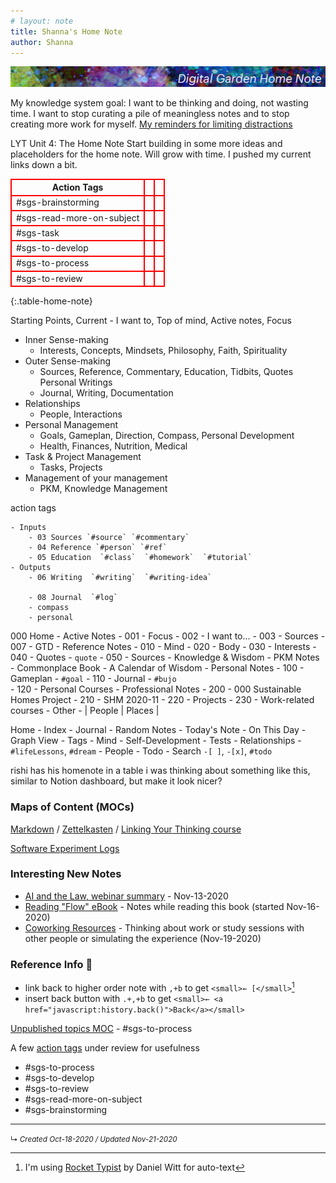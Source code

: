 ```yaml
---
# layout: note
title: Shanna's Home Note
author: Shanna
---
```

<style>
	.table-home-note table, th, td {
    border-collapse: collapse;
    border-spacing: 0;
    border:2px solid #ff0000;
	}
</style>


![](shanna-fyi/images/tumblr_static_1012x65-title.jpg)

My knowledge system goal: I want to be thinking and doing, not wasting time. I want to stop curating a pile of meaningless notes and to stop creating more work for myself. [My reminders for limiting distractions](zk-public/tips-for-focusing-on-thinking)
<br>


LYT Unit 4: The Home Note
Start building in some more ideas and placeholders for the home note. Will grow with time. I pushed my current links down a bit.






| Action Tags               |     |     |
| ------------------------- | --- | --- |
| #sgs-brainstorming        |     |     |
| #sgs-read-more-on-subject |     |     |
| #sgs-task                 |     |     |
| #sgs-to-develop           |     |     |
| #sgs-to-process           |     |     |
| #sgs-to-review            |     |     |
{:.table-home-note}




 Starting Points, Current
	- I want to, Top of mind, Active notes, Focus
- Inner Sense-making
	- Interests, Concepts, Mindsets, Philosophy, Faith, Spirituality
- Outer Sense-making
	- Sources, Reference, Commentary, Education, Tidbits, Quotes
 Personal Writings
	- Journal, Writing, Documentation
- Relationships
	- People, Interactions
- Personal Management
	- Goals, Gameplan, Direction, Compass, Personal Development
	- Health, Finances, Nutrition, Medical
- Task & Project Management
	- Tasks, Projects
- Management of your management
	- PKM, Knowledge Management

action tags


	- Inputs
		- 03 Sources `#source` `#commentary`
		- 04 Reference `#person` `#ref`
		- 05 Education  `#class`  `#homework`  `#tutorial`
	- Outputs
		- 06 Writing  `#writing`  `#writing-idea`

		- 08 Journal  `#log`
		- compass
		- personal


000 Home
	- Active Notes
		- 001 - Focus
		- 002 - I want to... 
		- 003 - Sources 
		- 007 - GTD
	- Reference Notes
		- 010 - Mind 
		- 020 - Body
		- 030 - Interests 
		- 040 - Quotes - `quote`
		- 050 - Sources
	- Knowledge & Wisdom
		- PKM Notes 
		- Commonplace Book
		- A Calendar of Wisdom
	- Personal Notes
		- 100 - Gameplan - `#goal`
		- 110 - Journal - `#bujo`  
		- 120 - Personal Courses
	- Professional Notes
		- 200 - 000 Sustainable Homes Project
		- 210 - SHM 2020-11
		- 220 - Projects
		- 230 - Work-related courses
	- Other
		- | People | Places |		
		

Home
	- Index
		- Journal
		- Random Notes
		- Today's Note
		- On This Day
		- Graph View
		- Tags
	- Mind
		- Self-Development
		- Tests
		- Relationships
		- `#lifeLessons`, `#dream`
	- People
	- Todo
		- Search `-[ ]`, `-[x]`, `#todo`

rishi has his homenote in a table
i was thinking about something like this, similar to Notion dashboard, but make it look nicer?







### Maps of Content (MOCs)

[Markdown](zk-public/-markdown.md) / [Zettelkasten](zk-public/-zettelkasten.md) / [Linking Your Thinking course](zk-public/-lyt-workshop-map.md)

[Software Experiment Logs](zk-public/program-software-experiments.md)

### Interesting New Notes
- [AI and the Law, webinar summary](zk-public/artificial-intelligence-and-law-webinar) - Nov-13-2020
- [Reading "Flow" eBook](zk-public/ebook-summary-flow) - Notes while reading this book (started Nov-16-2020)
- [Coworking Resources](zk-public/coworking-resources.md) - Thinking about work or study sessions with other people or simulating the experience (Nov-19-2020)


### Reference Info 📌
- link back to higher order note with `,+b` to get `<small>← [</small>`[^rt]
- insert back button with `.+,+b` to get `<small>← <a href="javascript:history.back()">Back</a></small>`

[^rt]: I'm using [Rocket Typist](https://witt-software.com/rockettypist/) by Daniel Witt for auto-text

[Unpublished topics MOC](zk-lyt-pks/mocs/private%20topics%20MOC.md) - #sgs-to-process 


A few [action tags](planning-docs/Action%20Tags%20for%20PKM) under review for usefulness

- #sgs-to-process 
- #sgs-to-develop 
- #sgs-to-review 
- #sgs-read-more-on-subject 
- #sgs-brainstorming 





---

<small>↳ <i>Created Oct-18-2020 / Updated Nov-21-2020</i></small>

